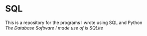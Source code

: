 # SQL
This is a repository for the programs I wrote using SQL and Python  
*The Database Software I made use of is SQLite*
